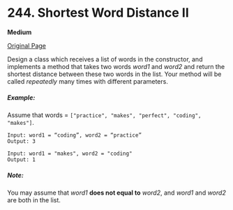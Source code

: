 # 244. Shortest Word Distance II

**Medium**

[Original Page](https://leetcode.com/problems/shortest-word-distance-ii/)

Design a class which receives a list of words in the constructor, and implements a method that takes two words _word1_ and _word2_ and return the shortest distance between these two words in the list. Your method will be called _repeatedly_ many times with different parameters. 

##### Example:
Assume that words = `["practice", "makes", "perfect", "coding", "makes"]`.
```
Input: word1 = “coding”, word2 = “practice”
Output: 3
```
```
Input: word1 = "makes", word2 = "coding"
Output: 1
```

##### Note:
You may assume that _word1_ __does not equal to__ _word2_, and _word1_ and _word2_ are both in the list.
